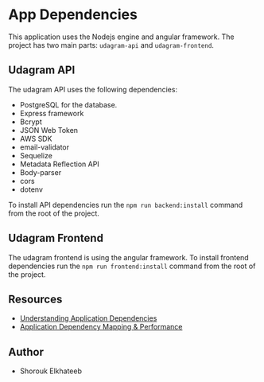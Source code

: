 # App Dependencies
This application uses the Nodejs engine and angular framework. The project has two main parts: `udagram-api` and `udagram-frontend`.

## Udagram API
The udagram API uses the following dependencies:
- PostgreSQL for the database.
- Express framework
- Bcrypt
- JSON Web Token
- AWS SDK
- email-validator
- Sequelize
- Metadata Reflection API
- Body-parser
- cors
- dotenv

To install API dependencies run the `npm run backend:install` command from the root of the project.

## Udagram Frontend
The udagram frontend is using the angular framework.
To install frontend dependencies run the `npm run frontend:install` command from the root of the project.

## Resources
- [Understanding Application Dependencies](https://www.fdiinc.com/understanding-application-dependencies/#:~:text=What%20are%20Application%20Dependencies%3F,certain%20technology%20stack%20in%20mind.)
- [Application Dependency Mapping & Performance](https://stackify.com/application-dependency-mapping-performance/)

## Author
- Shorouk Elkhateeb
